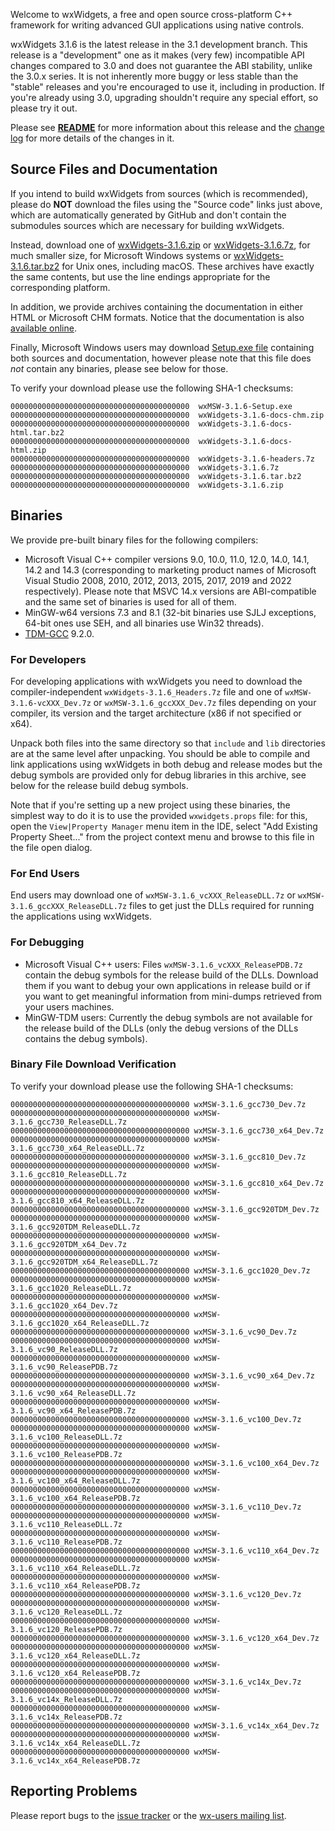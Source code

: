 Welcome to wxWidgets, a free and open source cross-platform C++ framework for writing advanced GUI applications using native controls.

wxWidgets 3.1.6 is the latest release in the 3.1 development branch. This release is a "development" one as it makes (very few) incompatible API changes compared to 3.0 and does not guarantee the ABI stability, unlike the 3.0.x series. It is not inherently more buggy or less stable than the "stable" releases and you're encouraged to use it, including in production. If you're already using 3.0, upgrading shouldn't require any special effort, so please try it out.

Please see [**README**](https://raw.githubusercontent.com/wxWidgets/wxWidgets/v3.1.6/docs/readme.txt) for more information about this release and the [change log](https://raw.githubusercontent.com/wxWidgets/wxWidgets/v3.1.6/docs/changes.txt) for more details of the changes in it.


## Source Files and Documentation

If you intend to build wxWidgets from sources (which is recommended), please do **NOT** download the files using the "Source code" links just above, which are automatically generated by GitHub and don't contain the submodules sources which are necessary for building wxWidgets.

Instead, download one of [wxWidgets-3.1.6.zip](https://github.com/wxWidgets/wxWidgets/releases/download/v3.1.6/wxWidgets-3.1.6.zip) or [wxWidgets-3.1.6.7z](https://github.com/wxWidgets/wxWidgets/releases/download/v3.1.6/wxWidgets-3.1.6.7z), for much smaller size, for Microsoft Windows systems or [wxWidgets-3.1.6.tar.bz2](https://github.com/wxWidgets/wxWidgets/releases/download/v3.1.6/wxWidgets-3.1.6.tar.bz2) for Unix ones, including macOS. These archives have exactly the same contents, but use the line endings appropriate for the corresponding platform.

In addition, we provide archives containing the documentation in either HTML or Microsoft CHM formats. Notice that the documentation is also [available online](https://docs.wxwidgets.org/3.1.6).

Finally, Microsoft Windows users may download [Setup.exe file](https://github.com/wxWidgets/wxWidgets/releases/download/v3.1.6/wxMSW-3.1.6-Setup.exe) containing both sources and documentation, however please note that this file does _not_ contain any binaries, please see below for those.

To verify your download please use the following SHA-1 checksums:

    0000000000000000000000000000000000000000  wxMSW-3.1.6-Setup.exe
    0000000000000000000000000000000000000000  wxWidgets-3.1.6-docs-chm.zip
    0000000000000000000000000000000000000000  wxWidgets-3.1.6-docs-html.tar.bz2
    0000000000000000000000000000000000000000  wxWidgets-3.1.6-docs-html.zip
    0000000000000000000000000000000000000000  wxWidgets-3.1.6-headers.7z
    0000000000000000000000000000000000000000  wxWidgets-3.1.6.7z
    0000000000000000000000000000000000000000  wxWidgets-3.1.6.tar.bz2
    0000000000000000000000000000000000000000  wxWidgets-3.1.6.zip

## Binaries

We provide pre-built binary files for the following compilers:

* Microsoft Visual C++ compiler versions 9.0, 10.0, 11.0, 12.0, 14.0, 14.1, 14.2 and 14.3 (corresponding to marketing product names of Microsoft Visual Studio 2008, 2010, 2012, 2013, 2015, 2017, 2019 and 2022 respectively). Please note that MSVC 14.x versions are ABI-compatible and the same set of binaries is used for all of them.
* MinGW-w64 versions 7.3 and 8.1 (32-bit binaries use SJLJ exceptions, 64-bit ones use SEH, and all binaries use Win32 threads).
* [TDM-GCC](https://jmeubank.github.io/tdm-gcc/) 9.2.0.

### For Developers

For developing applications with wxWidgets you need to download the compiler-independent `wxWidgets-3.1.6_Headers.7z` file and one of `wxMSW-3.1.6-vcXXX_Dev.7z` or `wxMSW-3.1.6_gccXXX_Dev.7z` files depending on your compiler, its version and the target architecture (x86 if not specified or x64).

Unpack both files into the same directory so that `include` and `lib` directories are at the same level after unpacking. You should be able to compile and link applications using wxWidgets in both debug and release modes but the debug symbols are provided only for debug libraries in this archive, see below for the release build debug symbols.

Note that if you're setting up a new project using these binaries, the simplest
way to do it is to use the provided `wxwidgets.props` file: for this, open the
`View|Property Manager` menu item in the IDE, select "Add Existing Property
Sheet..." from the project context menu and browse to this file in the file
open dialog.

### For End Users

End users may download one of `wxMSW-3.1.6_vcXXX_ReleaseDLL.7z` or `wxMSW-3.1.6_gccXXX_ReleaseDLL.7z` files to get just the DLLs required for running the applications using wxWidgets.

### For Debugging

* Microsoft Visual C++ users: Files `wxMSW-3.1.6_vcXXX_ReleasePDB.7z` contain the debug symbols for the release build of the DLLs. Download them if you want to debug your own applications in release build or if you want to get meaningful information from mini-dumps retrieved from your users machines.
* MinGW-TDM users: Currently the debug symbols are not available for the release build of the DLLs (only the debug versions of the DLLs contains the debug symbols).

### Binary File Download Verification

To verify your download please use the following SHA-1 checksums:

    0000000000000000000000000000000000000000 wxMSW-3.1.6_gcc730_Dev.7z
    0000000000000000000000000000000000000000 wxMSW-3.1.6_gcc730_ReleaseDLL.7z
    0000000000000000000000000000000000000000 wxMSW-3.1.6_gcc730_x64_Dev.7z
    0000000000000000000000000000000000000000 wxMSW-3.1.6_gcc730_x64_ReleaseDLL.7z
    0000000000000000000000000000000000000000 wxMSW-3.1.6_gcc810_Dev.7z
    0000000000000000000000000000000000000000 wxMSW-3.1.6_gcc810_ReleaseDLL.7z
    0000000000000000000000000000000000000000 wxMSW-3.1.6_gcc810_x64_Dev.7z
    0000000000000000000000000000000000000000 wxMSW-3.1.6_gcc810_x64_ReleaseDLL.7z
    0000000000000000000000000000000000000000 wxMSW-3.1.6_gcc920TDM_Dev.7z
    0000000000000000000000000000000000000000 wxMSW-3.1.6_gcc920TDM_ReleaseDLL.7z
    0000000000000000000000000000000000000000 wxMSW-3.1.6_gcc920TDM_x64_Dev.7z
    0000000000000000000000000000000000000000 wxMSW-3.1.6_gcc920TDM_x64_ReleaseDLL.7z
    0000000000000000000000000000000000000000 wxMSW-3.1.6_gcc1020_Dev.7z
    0000000000000000000000000000000000000000 wxMSW-3.1.6_gcc1020_ReleaseDLL.7z
    0000000000000000000000000000000000000000 wxMSW-3.1.6_gcc1020_x64_Dev.7z
    0000000000000000000000000000000000000000 wxMSW-3.1.6_gcc1020_x64_ReleaseDLL.7z
    0000000000000000000000000000000000000000 wxMSW-3.1.6_vc90_Dev.7z
    0000000000000000000000000000000000000000 wxMSW-3.1.6_vc90_ReleaseDLL.7z
    0000000000000000000000000000000000000000 wxMSW-3.1.6_vc90_ReleasePDB.7z
    0000000000000000000000000000000000000000 wxMSW-3.1.6_vc90_x64_Dev.7z
    0000000000000000000000000000000000000000 wxMSW-3.1.6_vc90_x64_ReleaseDLL.7z
    0000000000000000000000000000000000000000 wxMSW-3.1.6_vc90_x64_ReleasePDB.7z
    0000000000000000000000000000000000000000 wxMSW-3.1.6_vc100_Dev.7z
    0000000000000000000000000000000000000000 wxMSW-3.1.6_vc100_ReleaseDLL.7z
    0000000000000000000000000000000000000000 wxMSW-3.1.6_vc100_ReleasePDB.7z
    0000000000000000000000000000000000000000 wxMSW-3.1.6_vc100_x64_Dev.7z
    0000000000000000000000000000000000000000 wxMSW-3.1.6_vc100_x64_ReleaseDLL.7z
    0000000000000000000000000000000000000000 wxMSW-3.1.6_vc100_x64_ReleasePDB.7z
    0000000000000000000000000000000000000000 wxMSW-3.1.6_vc110_Dev.7z
    0000000000000000000000000000000000000000 wxMSW-3.1.6_vc110_ReleaseDLL.7z
    0000000000000000000000000000000000000000 wxMSW-3.1.6_vc110_ReleasePDB.7z
    0000000000000000000000000000000000000000 wxMSW-3.1.6_vc110_x64_Dev.7z
    0000000000000000000000000000000000000000 wxMSW-3.1.6_vc110_x64_ReleaseDLL.7z
    0000000000000000000000000000000000000000 wxMSW-3.1.6_vc110_x64_ReleasePDB.7z
    0000000000000000000000000000000000000000 wxMSW-3.1.6_vc120_Dev.7z
    0000000000000000000000000000000000000000 wxMSW-3.1.6_vc120_ReleaseDLL.7z
    0000000000000000000000000000000000000000 wxMSW-3.1.6_vc120_ReleasePDB.7z
    0000000000000000000000000000000000000000 wxMSW-3.1.6_vc120_x64_Dev.7z
    0000000000000000000000000000000000000000 wxMSW-3.1.6_vc120_x64_ReleaseDLL.7z
    0000000000000000000000000000000000000000 wxMSW-3.1.6_vc120_x64_ReleasePDB.7z
    0000000000000000000000000000000000000000 wxMSW-3.1.6_vc14x_Dev.7z
    0000000000000000000000000000000000000000 wxMSW-3.1.6_vc14x_ReleaseDLL.7z
    0000000000000000000000000000000000000000 wxMSW-3.1.6_vc14x_ReleasePDB.7z
    0000000000000000000000000000000000000000 wxMSW-3.1.6_vc14x_x64_Dev.7z
    0000000000000000000000000000000000000000 wxMSW-3.1.6_vc14x_x64_ReleaseDLL.7z
    0000000000000000000000000000000000000000 wxMSW-3.1.6_vc14x_x64_ReleasePDB.7z


## Reporting Problems

Please report bugs to the [issue tracker](https://github.com/wxWidgets/wxWidgets/issues/new) or the [wx-users mailing list](http://groups.google.com/group/wx-users).
